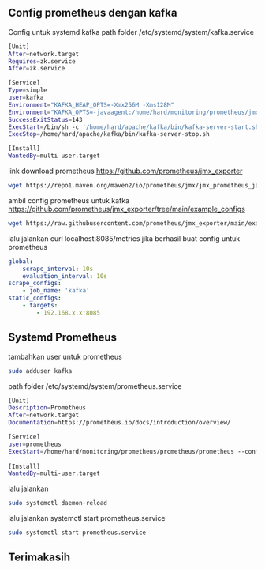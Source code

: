 ## Config prometheus dengan kafka

Config untuk systemd kafka path folder /etc/systemd/system/kafka.service

```bash
[Unit]
After=network.target
Requires=zk.service
After=zk.service

[Service]
Type=simple
user=kafka
Environment="KAFKA_HEAP_OPTS=-Xmx256M -Xms128M"
Environment="KAFKA_OPTS=-javaagent:/home/hard/monitoring/prometheus/jmx_prometheus_javaagent-0.16.0.jar=8085:/home/hard/monitoring/prometheus/kafka-0-8-2.yml"
SuccessExitStatus=143
ExecStart=/bin/sh -c '/home/hard/apache/kafka/bin/kafka-server-start.sh /home/hard/apache/kafka/config/server.properties > /home/hard/apache/kafka/kafka.log 2>&1'
ExecStop=/home/hard/apache/kafka/bin/kafka-server-stop.sh

[Install]
WantedBy=multi-user.target
```

link download prometheus https://github.com/prometheus/jmx_exporter

```sh
wget https://repo1.maven.org/maven2/io/prometheus/jmx/jmx_prometheus_javaagent/0.16.0/jmx_prometheus_javaagent-0.17.2.jar
```

ambil config prometheus untuk kafka https://github.com/prometheus/jmx_exporter/tree/main/example_configs

```sh
wget https://raw.githubusercontent.com/prometheus/jmx_exporter/main/example_configs/kafka-0-8-2.yml
```

lalu jalankan curl localhost:8085/metrics jika berhasil buat config untuk prometheus

```yaml
global:
    scrape_interval: 10s
    evaluation_interval: 10s
scrape_configs:
    - job_name: 'kafka'
static_configs:
    - targets:
        - 192.168.x.x:8085
```

## Systemd Prometheus

tambahkan user untuk prometheus

```sh
sudo adduser kafka
```

path folder /etc/systemd/system/prometheus.service

```bash
[Unit]
Description=Prometheus
After=network.target
Documentation=https://prometheus.io/docs/introduction/overview/

[Service]
user=prometheus
ExecStart=/home/hard/monitoring/prometheus/prometheus/prometheus --config.file=/home/hard/monitoring/prometheus/prometheus/prometheus.yml 
    
[Install]
WantedBy=multi-user.target
```

lalu jalankan

```sh
sudo systemctl daemon-reload
```

lalu jalankan systemctl start prometheus.service

```sh
sudo systemctl start prometheus.service
```

## Terimakasih